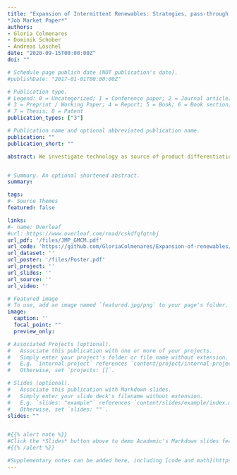 ```yaml
---
title: "Expansion of Intermittent Renewables: Strategies, pass-through costs, and welfare distribution
*Job Market Paper*" 
authors:
- Gloria Colmenares 
- Dominik Schober
- Andreas Löschel
date: "2020-09-15T00:00:00Z"
doi: ""

# Schedule page publish date (NOT publication's date).
#publishDate: "2017-01-01T00:00:00Z"

# Publication type.
# Legend: 0 = Uncategorized; 1 = Conference paper; 2 = Journal article;
# 3 = Preprint / Working Paper; 4 = Report; 5 = Book; 6 = Book section;
# 7 = Thesis; 8 = Patent
publication_types: ["3"]

# Publication name and optional abbreviated publication name.
publication: ""
publication_short: ""

abstract: We investigate technology as source of product differentiation on strategic behavior and wealth distribution in the German electricity market. We compare the performance of our model to a benchmark, using elasticity-adjusted markups, without bid data. We represent uncertainty on the demand side as intermittency of renewables or flexible demand response. We show that both model estimates converge at off-peak hours being robust to ramping cost and renewable forecast assumptions. Producers pass on fuel and CO2 costs differently with implications for reinforced European Emissions Trading regulation. Consumers are better off under a carbon price floor of euro25/tCO2, but producers are worse off, particularly at morning peak.


# Summary. An optional shortened abstract.
summary: 

tags:
#- Source Themes
featured: false

links:
#- name: Overleaf
#url: https://www.overleaf.com/read/cskdfqfqtnbj
url_pdf: '/files/JMP_GMCM.pdf'
url_code: 'https://github.com/GloriaColmenares/Expansion-of-renewables/tree/main'
url_dataset: ''
url_poster: '/files/Poster.pdf'
url_project: ''
url_slides: ''
url_source: ''
url_video: ''

# Featured image
# To use, add an image named `featured.jpg/png` to your page's folder. 
image:
  caption: ''
  focal_point: ""
  preview_only: 

# Associated Projects (optional).
#   Associate this publication with one or more of your projects.
#   Simply enter your project's folder or file name without extension.
#   E.g. `internal-project` references `content/project/internal-project/index.md`.
#   Otherwise, set `projects: []`.

# Slides (optional).
#   Associate this publication with Markdown slides.
#   Simply enter your slide deck's filename without extension.
#   E.g. `slides: "example"` references `content/slides/example/index.md`.
#   Otherwise, set `slides: ""`.
slides: ""


#{{% alert note %}}
#Click the *Slides* button above to demo Academic's Markdown slides feature.
#{{% /alert %}}

#Supplementary notes can be added here, including [code and math](https://sourcethemes.com/academic/docs/writing-markdown-latex/).
---
```

